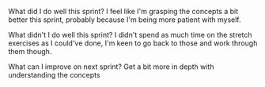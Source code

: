What did I do well this sprint?
I feel like I'm grasping the concepts a bit better this sprint, probably because I'm being more patient with myself.

 What didn't I do well this sprint?
I didn't spend as much time on the stretch exercises as I could've done, I'm keen to go back to those and work through them though.

 What can I improve on next sprint?
 Get a bit more in depth with understanding the concepts